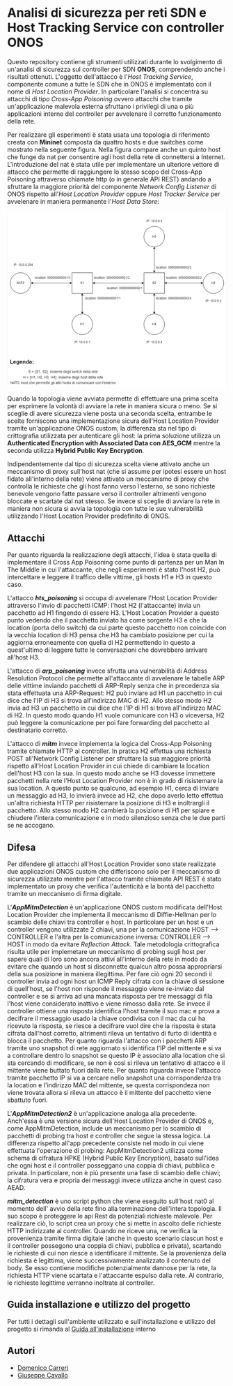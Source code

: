 # Analisi di sicurezza per reti SDN e Host Tracking Service con controller ONOS
Questo repository contiene gli strumenti utilizzati durante lo svolgimento di un'analisi di sicurezza sul controller per SDN **ONOS**, comprendendo anche i risultati ottenuti. L'oggetto dell'attacco è l'*Host Tracking Service*, componente comune a tutte le SDN che in ONOS è implementato con il nome di *Host Location Provider*. In particolare l'analisi si concentra su attacchi di tipo *Cross-App Poisoning* ovvero attacchi che tramite un'applicazione malevola esterna sfruttano i privilegi di una o più applicazioni interne del controller per avvelenare il corretto funzionamento della rete.

Per realizzare gli esperimenti è stata usata una topologia di riferimento creata con **Mininet** composta da quattro hosts e due switches come mostrato nella seguente figura. Nella figura compare anche un quinto host che funge da nat per consentire agli host della rete di connettersi a Internet. L'introduzione del nat è stata utile per implementare un ulteriore vettore di attacco che permette di raggiungere lo stesso scopo del Cross-App Poisoning attraverso chiamate http (o in generale API REST) andando a sfruttare la maggiore priorità del componente *Network Config Listener* di ONOS rispetto all'*Host Location Provider* oppure *Host Tracker Service* per avvelenare in maniera permanente l'*Host Data Store*:

![topologia](./progettoNetwork/immagini%20e%20grafici/topologia.png)

Quando la topologia viene avviata permette di effettuare una prima scelta per esprimere la volontà di avviare la rete in maniera sicura o meno. Se si sceglie di avere sicurezza viene posta una seconda scelta, entrambe le scelte forniscono una implementazione sicura dell'Host Location Provider tramite un'applicazione ONOS custom, la differenza sta nel tipo di crittografia utilizzata per autenticare gli host: la prima soluzione utilizza un **Authenticated Encryption with Associated Data con AES_GCM** mentre la seconda utilizza **Hybrid Public Key Encryption**. 

Indipendentemente dal tipo di sicurezza scelta viene attivato anche un meccanismo di proxy sull'host nat (che si assume per ipotesi essere un host fidato all'interno della rete) viene attivato un meccanismo di proxy che controlla le richieste che gli host fanno verso l'esterno, se sono richieste benevole vengono fatte passare verso il controller altrimenti vengono bloccate e scartate dal nat stesso.
Se invece si sceglie di avviare la rete in maniera non sicura si avvia la topologia con tutte le sue vulnerabilità utilizzando l'Host Location Provider predefinito di ONOS.

## Attacchi 
Per quanto riguarda la realizzazione degli attacchi, l'idea è stata quella di implementare il Cross App Poisoning come punto di partenza per un Man In The Middle in cui l'attaccante, che negli esperimenti è stato l'host H2, può intercettare e leggere il traffico delle vittime, gli hosts H1 e H3 in questo caso.

L'attacco ***hts_poisoning*** si occupa di avvelenare l'Host Location Provider attraverso l'invio di pacchetti ICMP: l'host H2 (l'attaccante) invia un pacchetto ad H1 fingendo di essere H3. L'Host Location Provider a questo punto vedendo che il pacchetto inviato ha come sorgente H3 e che la location (porta dello switch) da cui parte questo pacchetto non coincide con la vecchia location di H3 pensa che H3 ha cambiato posizione per cui la aggiorna erroneamente con quella di H2 permettendo in questo a quest'ultimo di leggere tutte le conversazioni che dovrebbero arrivare all'host H3.

L'attacco di ***arp_poisoning*** invece sfrutta una vulnerabilità di Address Resolution Protocol che permette all'attaccante di avvelenare le tabelle ARP delle vittime inviando pacchetti di ARP-Reply senza che in precedenza sia stata effettuata una ARP-Request: H2 può inviare ad H1 un pacchetto in cui dice che l'IP di H3 si trova all'indirizzo MAC di H2. Allo stesso modo H2 invia ad H3 un pacchetto in cui dice che l'IP di H1 si trova all'indirizzo MAC di H2. In questo modo quando H1 vuole comunicare con H3 o viceversa, H2 può leggere la comunicazione per poi fare forwarding del pacchetto al destinatario corretto.

L'attacco di ***mitm*** invece implementa la logica del Cross-App Poisoning tramite chiamate HTTP al controller. In pratica H2 effettua una richiesta POST all'Network Config Listener per sfruttare la sua maggiore priorità rispetto all'Host Location Provider in cui chiede di cambiare la location dell'host H3 con la sua. In questo modo anche se H3 dovesse immettere pacchetti nella rete l'Host Location Provider non è in grado di risistemare la sua location. A questo punto se qualcuno, ad esempio H1, cerca di inviare un messaggio ad H3, lo invierà invece ad H2, che dopo averlo letto effettua un'altra richiesta HTTP per risistemare la posizione di H3 e inoltrargli il pacchetto. Allo stesso modo H2 cambierà la posizione di H1 per spiare e chiudere l'intera comunicazione e in modo silenzioso senza che le due parti se ne accogano.

## Difesa
Per difendere gli attacchi all'Host Location Provider sono state realizzate due applicazioni ONOS custom che differiscono solo per il meccanismo di sicurezza utilizzato mentre per l'attacco tramite chiamate API REST è stato implementato un proxy che verifica l'autenticità e la bontà del pacchetto tramite un meccanismo di firma digitale.

L'***AppMitmDetection*** è un'applicazione ONOS custom modificata dell'Host Location Provider che implementa il meccanismo di Diffie-Hellman per lo scambio delle chiavi tra controller e host. In particolare per un host e un controller vengono utilizzate 2 chiavi, una per la comunicazione HOST --> CONTROLLER e l'altra per la comunicazione inversa: CONTROLLER --> HOST in modo da evitare *Reflection Attack*. Tale metodologia crittografica risulta utile per implemetare un meccanismo di probing sugli host per sapere quali di loro sono ancora attivi all'interno della rete in modo da evitare che quando un host si disconnette qualcun altro possa appropriarsi della sua posizione in maniera illegittima. Per fare ciò ogni 20 secondi il controller invia ad ogni host un ICMP Reply cifrata con la chiave di sessione di quell'host, se l'host non risponde il messaggio viene re-inviato dal controller e se si arriva ad una mancata risposta per tre messaggi di fila l'host viene considerato inattivo e viene rimosso dalla rete. Se invece il controller ottiene una risposta identifica l'host tramite il suo mac e prova a decifrare il messaggio usado la chiave condivisa con il mac da cui ha ricevuto la risposta, se riesce a decifrare vuol dire che la risposta è stata cifrata dall'host corretto, altrimenti rileva un tentativo di furto di identità e blocca il pacchetto.
Per quanto riguarda l'attacco con i pacchetti ARP tramite uno snapshot di rete aggiornato si identifica l'IP del mittente e si va a controllare dentro lo snapshot se questo IP è associato alla location che si sta cercando di modificare, se non è così si rileva un tentativo di attacco e il mittente viene buttato fuori dalla rete.
Per quanto riguarda invece l'attacco tramite pacchetto IP si va a cercare nello snapshot una corrispondenza tra la location e l'indirizzo MAC del mittente, se questa corrispondeza non viene trovata allora si rileva un attacco è il mittente del pacchetto viene sbattuto fuori.

L'***AppMitmDetection2*** è un'applicazione analoga alla precedente. Anch'essa è una versione sicura dell'Host Location Provider di ONOS e, come AppMitmDetection, include un meccanismo per lo scambio di pacchetti di probing tra host e controller che segue la stessa logica. La differenza rispetto all'app precedente consiste nel modo in cui viene effettuata l'operazione di probing: AppMitmDetection2 utilizza come schema di cifratura HPKE (Hybrid Public Key Encryption), basato sull'idea che ogni host e il controller posseggano una coppia di chiavi, pubblica e privata. In particolare, non è più presente una fase di scambio delle chiavi; la cifratura vera e propria dei messaggi invece utilizza anche in quest caso AEAD.

***mitm_detection*** è uno script python che viene eseguito sull'host nat0 al momento dell' avvio della rete fino alla terminazione dell'intera topologia. Il suo scopo è proteggere le api Rest da potenziali richieste malevole. Per realizzare ciò, lo script crea un proxy che si mette in ascolto delle richieste HTTP indirizzate al controller. Quando ne riceve una, ne verifica la provenienza tramite firma digitale (anche in questo scenario ciascun host e il controller possegono una coppia di chiavi, pubblica e privata), scartando le richieste di cui non riesce a identificare il mittente. Se la provenienza della richiesta è legittima, viene successivamente analizzato il contenuto del body. Se esso contiene modifiche potenzialmente dannose per la rete, la richiesta HTTP viene scartata e l'attaccante espulso dalla rete. Al contrario, le richieste legittime verranno inoltrate al controller. 

## Guida installazione e utilizzo del progetto
Per tutti i dettagli sull'ambiente utilizzato e sull'installazione e utilizzo del progetto si rimanda al [Guida all'installazione](./progettoNetwork/README.md) interno

## Autori
- [Domenico Carreri](https://github.com/Domenico1106)
- [Giuseppe Cavallo](https://github.com/Giugiugit)
